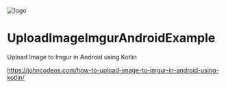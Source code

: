 ![logo](https://i.imgur.com/Dv73hCk.png)
# UploadImageImgurAndroidExample
Upload Image to Imgur in Android using Kotlin

https://johncodeos.com/how-to-upload-image-to-imgur-in-android-using-kotlin/

